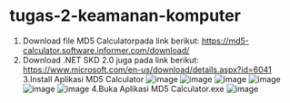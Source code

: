 # tugas-2-keamanan-komputer
1. Download file MD5 Calculatorpada link berikut:
https://md5-calculator.software.informer.com/download/
2. Download .NET SKD 2.0 juga pada link berikut:
https://www.microsoft.com/en-us/download/details.aspx?id=6041
3.Install Aplikasi MD5 Calculator
![image](https://github.com/user-attachments/assets/c285a6ce-eaf0-4fda-8271-23b1f9928a00)
![image](https://github.com/user-attachments/assets/a94b62bb-72a0-467d-a4ae-d6c81228ed62)
![image](https://github.com/user-attachments/assets/7ffd6221-b6bc-4d30-9f4a-1e508928f71d)
![image](https://github.com/user-attachments/assets/a062f0d7-84f5-408a-b54d-dad4027a8bb1)
![image](https://github.com/user-attachments/assets/6fdc9a38-02b0-4c76-b4b3-e82b0b5cd09f)
![image](https://github.com/user-attachments/assets/b42e0d4e-dcf2-4c19-a217-ab1f17d871a6)
4.Buka Aplikasi MD5 Calculator.exe
![image](https://github.com/user-attachments/assets/7ee8998f-9080-4f30-ba53-c0a6cef78d88)
